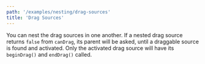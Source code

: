 ```yaml
---
path: '/examples/nesting/drag-sources'
title: 'Drag Sources'
---
```


You can nest the drag sources in one another. If a nested drag source
returns `false` from `canDrag`, its parent will
be asked, until a draggable source is found and activated. Only the
activated drag source will have its `beginDrag()` and
`endDrag()` called.

<view-source name="03-nesting/drag-sources" component="nesting-drag-sources">
</view-source>
